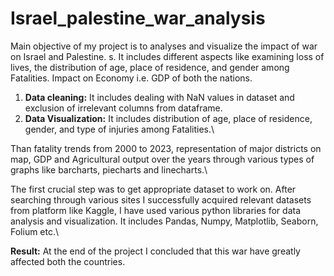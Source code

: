 # Israel_palestine_war_analysis
Main objective of my project is to analyses and visualize the impact of war on  Israel and Palestine. s. It  includes different aspects like examining loss of lives, the distribution of age, place of  residence, and gender among Fatalities. Impact on Economy i.e. GDP of both the  nations.
1) **Data cleaning:** It includes dealing with NaN values in dataset and exclusion of irrelevant columns from dataframe.
2) **Data Visualization:** It includes distribution of age, place of residence, gender, and type of injuries among Fatalities.\
   
Than fatality trends from 2000 to 2023, representation of major districts on map, GDP and Agricultural output over the years through various types of graphs like barcharts, piecharts and linecharts.\

The first crucial step was to get appropriate dataset to work on. After searching through various sites I successfully acquired relevant datasets from platform like Kaggle, I have used various python libraries for data analysis and visualization. It includes Pandas, Numpy, Matplotlib, Seaborn, Folium etc.\

**Result:** At the end of the project I concluded that this war have greatly affected both the countries.
